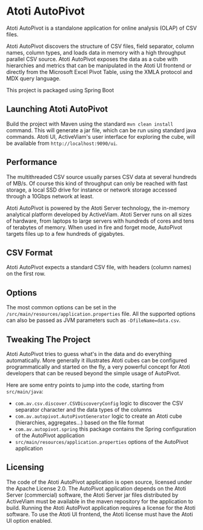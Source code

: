 # Atoti AutoPivot
Atoti AutoPivot is a standalone application for online analysis (OLAP) of CSV files.

Atoti AutoPivot discovers the structure of CSV files, field separator, column names, column types, and loads data in memory with a high throughput parallel CSV source. Atoti AutoPivot exposes the data as a cube with hierarchies and metrics that can be manipulated in the Atoti UI frontend or directly from the Microsoft Excel Pivot Table, using the XMLA protocol and MDX query language.

This project is packaged using Spring Boot

## Launching Atoti AutoPivot
Build the project with Maven using the standard `mvn clean install` command. This will generate a jar file, which can be run using standard java commands. Atoti UI, ActiveViam's user interface for exploring the cube, will be available from `http://localhost:9090/ui`.

## Performance
The multithreaded CSV source usually parses CSV data at several hundreds of MB/s. Of course this kind of throughput can only be reached with fast storage, a local SSD drive for instance or network storage accessed through a 10Gbps network at least.

Atoti AutoPivot is powered by the Atoti Server technology, the in-memory analytical platform developed by ActiveViam. Atoti Server runs on all sizes of hardware, from laptops to large servers with hundreds of cores and tens of terabytes of memory. When used in fire and forget mode, AutoPivot targets files up to a few hundreds of gigabytes.

## CSV Format
Atoti AutoPivot expects a standard CSV file, with headers (column names) on the first row.

## Options
The most common options can be set in the `/src/main/resources/application.properties` file. All the supported options can also be passed as JVM parameters such as `-DfileName=data.csv`.

## Tweaking The Project
Atoti AutoPivot tries to guess what's in the data and do everything automatically. More generally it illustrates Atoti cubes can be configured programmatically and started on the fly, a very powerful concept for Atoti developers that can be reused beyond the simple usage of AutoPivot.

Here are some entry points to jump into the code, starting from `src/main/java`:
* `com.av.csv.discover.CSVDiscoveryConfig` logic to discover the CSV separator character and the data types of the columns
* `com.av.autopivot.AutoPivotGenerator` logic to create an Atoti cube (hierarchies, aggregates...) based on the file format
* `com.av.autopivot.spring` this package contains the Spring configuration of the AutoPivot application
* `src/main/resources/application.properties` options of the AutoPivot application

## Licensing
The code of the Atoti AutoPivot application is open source, licensed under the Apache License 2.0. The AutoPivot application depends on the Atoti Server (commercial) software, the Atoti Server jar files distributed by ActiveViam must be available in the maven repository for the application to build. Running the Atoti AutoPivot application requires a license for the Atoti software. To use the Atoti UI frontend, the Atoti license must have the Atoti UI option enabled.

